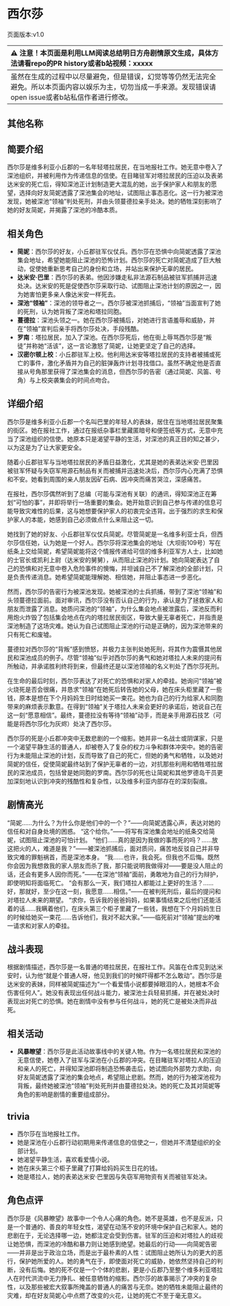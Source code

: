 # 西尔莎
页面版本:v1.0
 

| :warning: 注意！本页面是利用LLM阅读总结明日方舟剧情原文生成，具体方法请看repo的PR history或者b站视频：xxxxx           |
|:----------------------------|
| 虽然在生成的过程中以尽量避免，但是错误，幻觉等等仍然无法完全避免。所以本页面内容以娱乐为主，切勿当成一手来源。发现错误请open issue或者b站私信作者进行修改。|



## 其他名称

## 简要介绍
西尔莎是维多利亚小丘郡的一名年轻塔拉居民，在当地报社工作。她无意中卷入了深池组织，并被利用作为传递信息的信使。在目睹驻军对塔拉居民的压迫以及表弟达米安的死亡后，得知深池正计划制造更大混乱的她，出于保护家人和朋友的愿望，选择向好友简妮透露了深池集会的地址，试图阻止事态恶化。这一行为被深池发现，她被深池“领袖”判处死刑，并由头领蔓德拉亲手处决。她的牺牲深刻影响了她的好友简妮，并揭露了深池的冷酷本质。
## 相关角色
-   **简妮**：西尔莎的好友，小丘郡驻军仪仗兵。西尔莎在恐惧中向简妮透露了深池集会地址，希望她能阻止深池的恐怖计划。西尔莎的死亡对简妮造成了巨大触动，促使她重新思考自己的身份和立场，并站出来保护无辜的居民。
-   **达米安·巴里**：西尔莎的表弟。他因涉嫌走私非法源石制品被驻军抓捕并迅速处决。达米安的死是促使西尔莎采取行动、试图阻止深池计划的原因之一，因为她害怕更多亲人像达米安一样死去。
-   **深池“领袖”**：深池的领导者之一。西尔莎被深池抓捕后，“领袖”当面宣判了她的死刑，认为她背叛了深池和塔拉同胞。
-   **蔓德拉**：深池头领之一。她在西尔莎被捕后，对她进行言语羞辱和威胁，并在“领袖”宣判后亲手将西尔莎处决，手段残酷。
-   **罗南**：塔拉居民，加入了深池。在西尔莎死后，他在街上辱骂西尔莎是“叛徒”并称她“活该”，这一言论激怒了简妮，让她更坚定了自己的选择。
-   **汉密尔顿上校**：小丘郡驻军上校。他利用达米安等塔拉居民的支持者被捕或死亡的事件，激化矛盾并为自己的脏弹轰炸计划寻找借口。虽然不确定他是否直接从号角那里获得了深池集会的消息，但西尔莎的告密（通过简妮、风笛、号角）与上校突袭集会的时间点吻合。
## 详细介绍
西尔莎是维多利亚小丘郡一个名叫巴里的年轻人的表妹，居住在当地塔拉居民聚集的街区。她在报社工作，通过在报纸杂事栏里藏匿暗号和便签纸等方式，无意中充当了深池组织的信使。她原本只是渴望平静的生活，对深池的真正目的知之甚少，以为这是为了让大家更安全。

随着小丘郡驻军与当地塔拉居民的矛盾日益激化，尤其是她的表弟达米安·巴里因被驻军怀疑与失窃军用源石制品有关而被捕并迅速处决后，西尔莎内心充满了恐惧和不安。她看到周围的亲人朋友因矿石病、因冲突而痛苦哭泣，深感痛苦。

在报社，西尔莎偶然听到了总编（可能与深池有关联）的通讯，得知深池正在筹划“可怕的事”，并即将举行一场重要的集会。她开始意识到自己参与传递的信息可能导致灾难性的后果，这与她想要保护家人的初衷完全违背。出于强烈的求生和保护家人的本能，她感到自己必须做点什么来阻止这一切。

她找到了她的好友、小丘郡驻军仪仗兵简妮。尽管简妮是一名维多利亚士兵，但西尔莎信任她，认为她是一个好人。西尔莎将深池集会的地址（大坝街109号）写在纸条上交给简妮，希望简妮能将这个情报传递给可信的维多利亚军方人士，比如她的士官长或凯利上尉（达米安的舅舅），从而阻止深池的计划。她向简妮表达了自己的恐惧和对无意中卷入危险事件的懊悔，并坦诚自己不了解深池的全部计划，只是负责传递消息。她希望简妮能理解她、相信她，并阻止事态进一步恶化。

然而，西尔莎的告密行为被深池发现。她被深池的士兵抓捕，带到了深池“领袖”和头领蔓德拉面前。面对审讯，西尔莎没有否认自己的行为，承认是为了拯救家人和朋友而泄露了消息。她质问深池的“领袖”，为什么集会地点被泄露后，深池反而利用炮火炸毁了包括集会地点在内的塔拉居民街区，导致大量无辜者死亡，并指责是深池制造了这场灾难。她认为自己试图阻止深池的行动是正确的，因为深池带来的只有死亡和废墟。

蔓德拉对西尔莎的“背叛”感到愤怒，并极力主张判处她死刑，将其作为震慑其他居民和深池成员的例子。尽管“领袖”似乎对西尔莎的勇气和她对塔拉人未来的提问有所触动，并承诺胜利终将到来，但最终还是以深池领袖的名义判处了西尔莎死刑。

在生命的最后时刻，西尔莎表达了对死亡的恐惧和对家人的牵挂。她询问“领袖”被火烧死是否会很痛，并恳求“领袖”在她死后转告她的父母，她在床头柜里藏了一些钱，原本是想在下个月妈妈生日时给她买一束花。她也为自己的行为给家人和同胞带来的麻烦表示歉意。在得到“领袖”关于塔拉人未来会更好的承诺后，她说自己在这一刻“愿意相信”。最终，蔓德拉没有等待“领袖”动手，而是亲手用源石技艺（可能是将西尔莎化为灰烬）处决了西尔莎。

西尔莎的死是小丘郡冲突中无数悲剧的一个缩影。她并非一名战士或阴谋家，只是一个渴望平静生活的普通人，却被卷入了复杂的权力斗争和群体冲突中。她的告密行为未能阻止深池的计划，反而导致了自己的死亡，但她的勇气和牺牲，以及她对简妮的信任，促使简妮最终站到了保护无辜者的一边，对抗那些利用和牺牲塔拉居民的深池成员，包括曾是她同胞的罗南。西尔莎的死也让简妮和其他罗德岛干员更加深刻地认识到冲突的残酷性和复杂性，以及维多利亚内部存在的深刻裂痕。
## 剧情高光
“简妮......为什么？为什么你是他们中的一个？”——向简妮透露心声，表达对她的信任和对自身处境的困惑。
“这个给你。”——将写有深池集会地址的纸条交给简妮，试图阻止深池的可怕计划。
“他们......真的是因为我做的事而死的吗？......放这把火的人，难道是我？”——被深池抓捕后，面对质问，痛苦地反驳自己并非导致灾难的罪魁祸首，而是深池本身。
“我......也许，我会死。但我也不后悔。既然你会因为我想救我的家人朋友而杀了我，那只能说明我做得对——要是没人阻止的话，还会有更多人因你而死。”——在深池“领袖”面前，勇敢地为自己的行为辩护，即使明知将面临死亡。
“会有那么一天，我们塔拉人都能过上更好的生活？......好，那就好，至少在这一刻，我愿意......相信。”——在被判死刑后，最后的提问和对塔拉人未来的期望。
“求你，告诉我的爸爸妈妈，如果事情结束之后他们还能活着的话......我瞒着他们，在床头第三个柜子里藏了一些钱，我想在下个月妈妈生日的时候给她买一束花......告诉他们，我对不起大家。”——临死前对“领袖”提出的唯一请求和对家人的牵挂。
## 战斗表现
根据剧情描述，西尔莎是一名普通的塔拉居民，在报社工作。风笛在仓库见到达米安时，认为他“就是个普通人呀，他见到我们的时候吓得都不怎么敢动”。西尔莎是达米安的表妹，同样被简妮描述为“一个看爱情小说都要掉眼泪的人，她根本不会伤害任何人”。她没有表现出任何战斗能力，被深池士兵轻易抓捕，并在被处决时表现出对死亡的恐惧。她在剧情中没有参与任何战斗，她的死亡是被处决而非战死。
## 相关活动
-   **风暴瞭望**：西尔莎是此活动故事线中的关键人物。作为一名塔拉居民和深池的无意信使，她卷入了驻军与深池在小丘郡的冲突。在目睹驻军对塔拉人的压迫和亲人的死亡，并得知深池即将制造恐怖袭击后，她试图向外部势力求助，向好友简妮透露了深池的集会地点，希望阻止悲剧。然而，她的行为被深池视为背叛，最终她被深池“领袖”判处死刑并由蔓德拉处决。她的死亡及其对简妮等角色的影响是剧情的重要组成部分。
## trivia
*   西尔莎在当地报社工作。
*   她是深池在小丘郡行动初期用来传递信息的信使之一，但她并不清楚组织的全部计划。
*   她渴望平静生活，喜欢看爱情小说。
*   她在床头第三个柜子里藏了打算给妈妈买生日花的钱。
*   她是塔拉人，她的表弟达米安·巴里因与失窃军用物资有关而被驻军处决。
## 角色点评
西尔莎是《风暴瞭望》故事中一个令人心痛的角色。她不是英雄，也不是反派，只是一个普通的、善良的年轻女性，渴望在动荡不安的环境中保护自己和家人。她的悲剧在于，无论选择哪一边，她都注定会受到伤害。驻军的压迫和对塔拉人的歧视让她恐惧，而深池的冷酷和暴力则让她感到绝望。她最后的行动——向简妮告密——并非是出于政治立场，而是出于最朴素的人性：试图阻止她所认为的更大的恶行，保护她所爱的人。她的勇气在于，即使面对死亡的威胁，她依然坚持自己的判断，没有后悔。她的死不仅是一个个体的悲剧，更是小丘郡乃至整个维多利亚塔拉人在时代洪流中无力挣扎、被任意牺牲的缩影。西尔莎的故事揭示了冲突的复杂性，以及那些被宏大叙事所掩盖的普通人的痛苦与无奈。她的牺牲未能阻止最终的灾难，却在好友简妮心中点燃了改变的火花，让她的死亡不至于毫无意义。